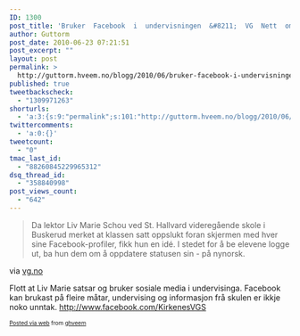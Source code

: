 ```yaml
---
ID: 1300
post_title: 'Bruker  Facebook  i  undervisningen  &#8211;  VG  Nett  om  Skole  og  utdanning'
author: Guttorm
post_date: 2010-06-23 07:21:51
post_excerpt: ""
layout: post
permalink: >
  http://guttorm.hveem.no/blogg/2010/06/bruker-facebook-i-undervisningen-vg-nett-om-skole-og-utdanning/
published: true
tweetbackscheck:
  - "1309971263"
shorturls:
  - 'a:3:{s:9:"permalink";s:101:"http://guttorm.hveem.no/blogg/2010/06/bruker-facebook-i-undervisningen-vg-nett-om-skole-og-utdanning/";s:7:"tinyurl";s:26:"http://tinyurl.com/6ze2g6k";s:4:"isgd";s:19:"http://is.gd/1wz7NY";}'
twittercomments:
  - 'a:0:{}'
tweetcount:
  - "0"
tmac_last_id:
  - "88260845229965312"
dsq_thread_id:
  - "358840998"
post_views_count:
  - "642"
---
```

<div class='posterous_autopost'><div class="posterous_bookmarklet_entry"> <blockquote class="posterous_medium_quote">Da lektor Liv Marie Schou ved St. Hallvard videregående skole i Buskerud merket at klassen satt oppslukt foran skjermen med hver sine Facebook-profiler, fikk hun en idé. I stedet for å be elevene logge ut, ba hun dem om å oppdatere statusen sin - på nynorsk.</blockquote>    <div class="posterous_quote_citation">via <a href="http://www.vg.no/nyheter/innenriks/elevavisen/artikkel.php?artid=10009313">vg.no</a></div> <p>Flott at Liv Marie satsar og bruker sosiale media i undervisinga. Facebook kan brukast på fleire måtar, undervising og informasjon frå skulen er ikkje noko unntak. <a href="http://www.facebook.com/KirkenesVGS">http://www.facebook.com/KirkenesVGS</a></p></div>      <p style="font-size: 10px;">  <a href="http://posterous.com">Posted via web</a>   from <a href="http://ghveem.posterous.com/bruker-facebook-i-undervisningen-vg-nett-om-s">ghveem</a>  </p>  </div>